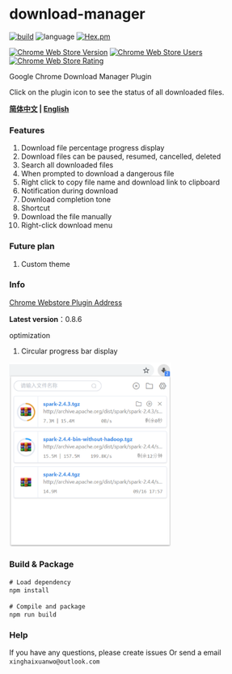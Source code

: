 # **download-manager**
[![build](https://api.travis-ci.org/xinghaixuanwo/download-manager.svg?branch=master)](https://www.travis-ci.org/xinghaixuanwo/download-manager)
![language](https://img.shields.io/badge/language-Vue.js-forestgreen.svg)
[![Hex.pm](https://img.shields.io/hexpm/l/plug.svg)](https://github.com/xinghaixuanwo/download-manager/blob/master/LICENSE)

[![Chrome Web Store Version](https://img.shields.io/chrome-web-store/v/ofpglhlcdbjdhlacgbljnildhajfmlei.svg?style=flat-square&label=Chrome%20Web%20Store)](https://chrome.google.com/webstore/detail/ofpglhlcdbjdhlacgbljnildhajfmlei)
[![Chrome Web Store Users](https://img.shields.io/chrome-web-store/d/ofpglhlcdbjdhlacgbljnildhajfmlei.svg?style=flat-square&label=Users)](https://chrome.google.com/webstore/detail/ofpglhlcdbjdhlacgbljnildhajfmlei)
[![Chrome Web Store Rating](https://img.shields.io/chrome-web-store/rating/ofpglhlcdbjdhlacgbljnildhajfmlei.svg?style=flat-square&label=Rating)](https://chrome.google.com/webstore/detail/ofpglhlcdbjdhlacgbljnildhajfmlei)

Google Chrome Download Manager Plugin

Click on the plugin icon to see the status of all downloaded files.

**[简体中文](../README.md) | [English](docs/README_EN.md)**

### **Features**
1. Download file percentage progress display
2. Download files can be paused, resumed, cancelled, deleted
3. Search all downloaded files
4. When prompted to download a dangerous file
5. Right click to copy file name and download link to clipboard
6. Notification during download
7. Download completion tone
8. Shortcut
9. Download the file manually
10. Right-click download menu

### **Future plan**
1. Custom theme

### **Info**
[Chrome Webstore Plugin Address](https://chrome.google.com/webstore/detail/%E4%B8%8B%E8%BD%BD%E7%AE%A1%E7%90%86%E5%99%A8/ofpglhlcdbjdhlacgbljnildhajfmlei)

**Latest version**：0.8.6

optimization
1. Circular progress bar display

<img src="../docs/img/1.png" width="320" hegiht="420" alt=""/>

### **Build & Package**
```
# Load dependency
npm install

# Compile and package
npm run build
```

### Help
If you have any questions, please create issues
Or
send a email `xinghaixuanwo@outlook.com`
